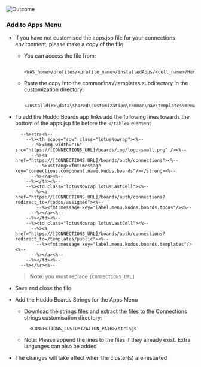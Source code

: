 ![Outcome](../../assets/connections/apps-menu.png)


### Add to Apps Menu
- If you have not customised the apps.jsp file for your connections environment, please make a copy of the file.

    - You can access the file from:

            <WAS_home>/profiles/<profile_name>/installedApps/<cell_name>/Homepage.ear/homepage.war/nav/templates/menu

    - Paste the copy into the common\nav\templates subdirectory in the customization directory:

            <installdir>\data\shared\customization\common\nav\templates\menu\apps.jsp

- To add the Huddo Boards app links add the following lines towards the bottom of the apps.jsp file before the `</table>` element

        --%><tr><%--
          --%><th scope="row" class="lotusNowrap"><%--
            --%><img width="16" src="https://[CONNECTIONS_URL]/boards/img/logo-small.png" /><%--
            --%><a href="https://[CONNECTIONS_URL]/boards/auth/connections"><%--
              --%><strong><fmt:message key="connections.component.name.kudos.boards"/></strong><%--
            --%></a><%--
          --%></th><%--
          --%><td class="lotusNowrap lotusLastCell"><%--
            --%><a href="https://[CONNECTIONS_URL]/boards/auth/connections?redirect_to=/todos/assigned"><%--
              --%><fmt:message key="label.menu.kudos.boards.todos"/><%--
            --%></a><%--
          --%></td><%--
          --%><td class="lotusNowrap lotusLastCell"><%--
            --%><a href="https://[CONNECTIONS_URL]/boards/auth/connections?redirect_to=/templates/public"><%--
              --%><fmt:message key="label.menu.kudos.boards.templates"/><%--
            --%></a><%--
          --%></td><%--
        --%></tr><%--

    > **Note**: you must replace `[CONNECTIONS_URL]`


- Save and close the file

- Add the Huddo Boards Strings for the Apps Menu
    - Download the [strings files](../../assets/strings.zip) and extract the files to the Connections strings customisation directory:

            <CONNECTIONS_CUSTOMIZATION_PATH>/strings

    - Note: Please append the lines to the files if they already exist. Extra languages can also be added

- The changes will take effect when the cluster(s) are restarted
